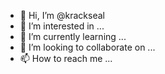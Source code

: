 - 👋 Hi, I’m @krackseal
- 👀 I’m interested in ...
- 🌱 I’m currently learning ...
- 💞️ I’m looking to collaborate on ...
- 📫 How to reach me ...

<!---
krackseal/krackseal is a ✨ special ✨ repository because its `README.md` (this file) appears on your GitHub profile.
You can click the Preview link to take a look at your changes.
--->
